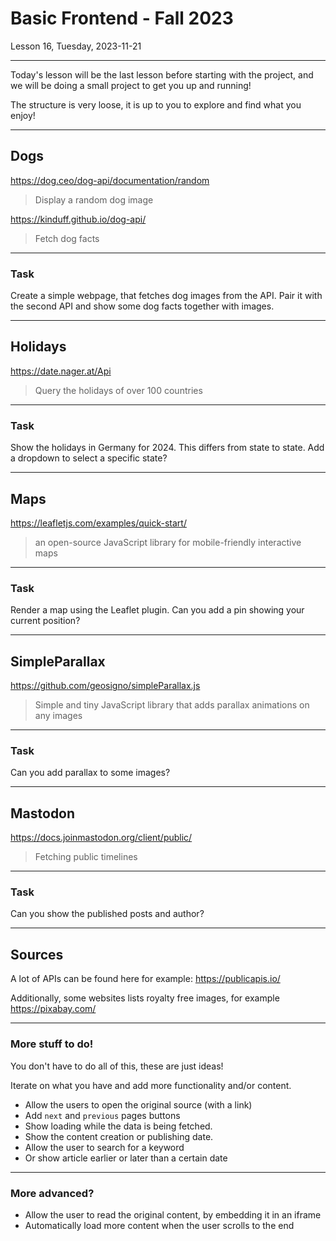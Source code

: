 <!-- .slide: id="lesson16" -->

# Basic Frontend - Fall 2023

Lesson 16, Tuesday, 2023-11-21

---

Today's lesson will be the last lesson before starting with the project, and we will be doing a small project to get you
up and running!

The structure is very loose, it is up to you to explore and find what you enjoy!

---

## Dogs

https://dog.ceo/dog-api/documentation/random
> Display a random dog image

https://kinduff.github.io/dog-api/
> Fetch dog facts

---

### Task

Create a simple webpage, that fetches dog images from the API. Pair it with the second API and show some dog facts
together with images.

---

## Holidays

https://date.nager.at/Api
> Query the holidays of over 100 countries

---

### Task

Show the holidays in Germany for 2024.
This differs from state to state. Add a dropdown to select a specific state?

---

## Maps

https://leafletjs.com/examples/quick-start/

> an open-source JavaScript library for mobile-friendly interactive maps

---

### Task

Render a map using the Leaflet plugin.
Can you add a pin showing your current position?

---

## SimpleParallax

https://github.com/geosigno/simpleParallax.js
>  Simple and tiny JavaScript library that adds parallax animations on any images

---

### Task

Can you add parallax to some images?

---

## Mastodon

https://docs.joinmastodon.org/client/public/
> Fetching public timelines

---

### Task

Can you show the published posts and author?

---

## Sources

A lot of APIs can be found here for example: https://publicapis.io/

Additionally, some websites lists royalty free images, for example https://pixabay.com/

---

### More stuff to do!

You don't have to do all of this, these are just ideas!

Iterate on what you have and add more functionality and/or content.

* Allow the users to open the original source (with a link)
* Add `next` and `previous` pages buttons
* Show loading while the data is being fetched.
* Show the content creation or publishing date.
* Allow the user to search for a keyword
* Or show article earlier or later than a certain date

---

### More advanced?

* Allow the user to read the original content, by embedding it in an iframe
* Automatically load more content when the user scrolls to the end